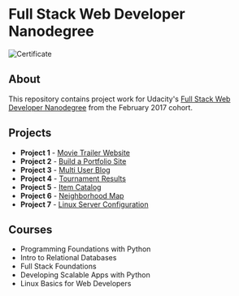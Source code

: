 # Full Stack Web Developer Nanodegree

![Certificate]()

## About
This repository contains project work for Udacity's [Full Stack Web Developer Nanodegree](https://www.udacity.com/course/full-stack-web-developer-nanodegree--nd004) from the February 2017 cohort.

## Projects
- **Project 1** - [Movie Trailer Website](https://github.com/j-sho/Udacity_Project1)
- **Project 2** - [Build a Portfolio Site](https://github.com/j-sho/Project_2)
- **Project 3** - [Multi User Blog](https://github.com/j-sho/Udacity-Project-3)
- **Project 4** - [Tournament Results](https://github.com/j-sho/Udacuty_Project4/tree/master/vagrant/tournament)
- **Project 5** - [Item Catalog](https://github.com/j-sho/Udacity_Project5/tree/master/vagrant/catalog)
- **Project 6** - [Neighborhood Map](https://github.com/j-sho/Udacity_Project6)
- **Project 7** - [Linux Server Configuration](https://github.com/j-sho/Udacity-Linux-Server-Configuration)

## Courses
- Programming Foundations with Python
- Intro to Relational Databases
- Full Stack Foundations
- Developing Scalable Apps with Python
- Linux Basics for Web Developers
